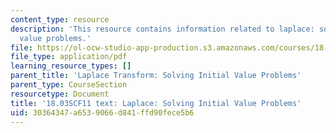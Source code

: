 ```yaml
---
content_type: resource
description: 'This resource contains information related to laplace: solving initial
  value problems.'
file: https://ol-ocw-studio-app-production.s3.amazonaws.com/courses/18-03sc-differential-equations-fall-2011/30364347a6539066d841ffd90fece5b6_MIT18_03SCF11_s29_3text.pdf
file_type: application/pdf
learning_resource_types: []
parent_title: 'Laplace Transform: Solving Initial Value Problems'
parent_type: CourseSection
resourcetype: Document
title: '18.03SCF11 text: Laplace: Solving Initial Value Problems'
uid: 30364347-a653-9066-d841-ffd90fece5b6
---
```

